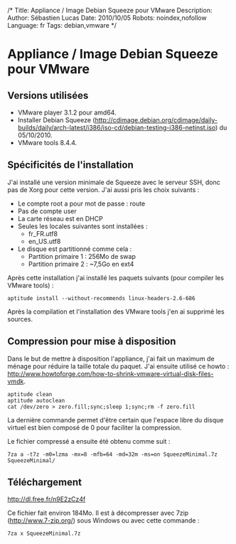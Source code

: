 /*
Title: Appliance / Image Debian Squeeze pour VMware
Description: 
Author: Sébastien Lucas
Date: 2010/10/05
Robots: noindex,nofollow
Language: fr
Tags: debian,vmware
*/
# Appliance / Image Debian Squeeze pour VMware

## Versions utilisées
* VMware player 3.1.2 pour amd64.
* Installer Debian Squeeze (http://cdimage.debian.org/cdimage/daily-builds/daily/arch-latest/i386/iso-cd/debian-testing-i386-netinst.iso) du 05/10/2010.
* VMware tools 8.4.4.

## Spécificités de l'installation

J'ai installé une version minimale de Squeeze avec le serveur SSH, donc pas de Xorg pour cette version. J'ai aussi pris les choix suivants :
* Le compte root a pour mot de passe : route
* Pas de compte user
* La carte réseau est en DHCP
* Seules les locales suivantes sont installées :
    * fr_FR.utf8
    * en_US.utf8
* Le disque est partitionné comme cela :
    * Partition primaire 1 : 256Mo de swap
    * Partition primaire 2 : ~7,5Go en ext4

Après cette installation j'ai installé les paquets suivants (pour compiler les VMware tools) :

```
aptitude install --without-recommends linux-headers-2.6-686
```
Après la compilation et l'installation des VMware tools j'en ai supprimé les sources.

## Compression pour mise à disposition

Dans le but de mettre à disposition l'appliance, j'ai fait un maximum de ménage pour réduire la taille totale du paquet. J'ai ensuite utilisé ce howto : http://www.howtoforge.com/how-to-shrink-vmware-virtual-disk-files-vmdk. 

```
aptitude clean
aptitude autoclean
cat /dev/zero > zero.fill;sync;sleep 1;sync;rm -f zero.fill
```
La dernière commande permet d'être certain que l'espace libre du disque virtuel est bien composé de 0 pour faciliter la compression.

Le fichier compressé a ensuite été obtenu comme suit :

```
7za a -t7z -m0=lzma -mx=8 -mfb=64 -md=32m -ms=on SqueezeMinimal.7z SqueezeMinimal/
```

## Téléchargement

http://dl.free.fr/n9E2zCz4f

Ce fichier fait environ 184Mo. Il est à décompresser avec 7zip (http://www.7-zip.org/) sous Windows ou avec cette commande :

```
7za x SqueezeMinimal.7z
```


